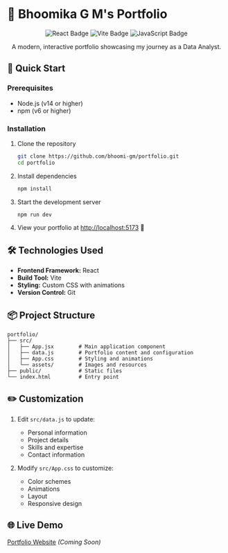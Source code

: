 # 🌟 Bhoomika G M's Portfolio

<div align="center">
  <img src="https://img.shields.io/badge/React-20232A?style=for-the-badge&logo=react&logoColor=61DAFB" alt="React Badge"/>
  <img src="https://img.shields.io/badge/Vite-B73BFE?style=for-the-badge&logo=vite&logoColor=FFD62E" alt="Vite Badge"/>
  <img src="https://img.shields.io/badge/JavaScript-323330?style=for-the-badge&logo=javascript&logoColor=F7DF1E" alt="JavaScript Badge"/>
</div>

<p align="center">A modern, interactive portfolio showcasing my journey as a Data Analyst.</p>

## 🚀 Quick Start

### Prerequisites
- Node.js (v14 or higher)
- npm (v6 or higher)

### Installation

1. Clone the repository
   ```bash
   git clone https://github.com/bhoomi-gm/portfolio.git
   cd portfolio
   ```

2. Install dependencies
   ```bash
   npm install
   ```

3. Start the development server
   ```bash
   npm run dev
   ```

4. View your portfolio at [http://localhost:5173](http://localhost:5173) 🎉

## 🛠️ Technologies Used

- **Frontend Framework:** React
- **Build Tool:** Vite
- **Styling:** Custom CSS with animations
- **Version Control:** Git

## 📦 Project Structure

```
portfolio/
├── src/
│   ├── App.jsx        # Main application component
│   ├── data.js        # Portfolio content and configuration
│   ├── App.css        # Styling and animations
│   └── assets/        # Images and resources
├── public/            # Static files
└── index.html         # Entry point
```

## ✏️ Customization

1. Edit `src/data.js` to update:
   - Personal information
   - Project details
   - Skills and expertise
   - Contact information

2. Modify `src/App.css` to customize:
   - Color schemes
   - Animations
   - Layout
   - Responsive design

## 🌐 Live Demo
[Portfolio Website](#) _(Coming Soon)_
